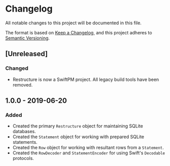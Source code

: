 #  Changelog

All notable changes to this project will be documented in this file.

The format is based on [Keep a Changelog](https://keepachangelog.com/en/1.0.0/),
and this project adheres to [Semantic Versioning](https://semver.org/spec/v2.0.0.html).

## [Unreleased]
### Changed
-   Restructure is now a SwiftPM project. All legacy build tools have been removed.

## 1.0.0 - 2019-06-20
### Added
-   Created the primary `Restructure` object for maintaining SQLite databases.
-   Created the `Statement` object for working with prepared SQLite statements.
-   Created the `Row` object for working with resultant rows from a `Statement`.
-   Created the `RowDecoder` and `StatementEncoder` for using Swift's `Decodable` protocols. 
